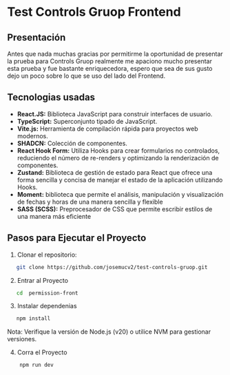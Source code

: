 # Test Controls Gruop Frontend

## Presentación

Antes que nada muchas gracias por permitirme la oportunidad de presentar la prueba para Controls Gruop 
realmente me apaciono mucho presentar esta prueba y fue bastante enriquecedora, espero que sea de sus gusto dejo un poco sobre lo que se uso del lado del Frontend.

## Tecnologias usadas

- **React.JS:** Biblioteca JavaScript para construir interfaces de usuario.
- **TypeScript:** Superconjunto tipado de JavaScript.
- **Vite.js:** Herramienta de compilación rápida para proyectos web modernos.
- **SHADCN:** Colección de componentes.
- **React Hook Form:** Utiliza Hooks para crear formularios no controlados, reduciendo el número de re-renders y optimizando la renderización de componentes.
- **Zustand:** Biblioteca de gestión de estado para React que ofrece una forma sencilla y concisa de manejar el estado de la aplicación utilizando Hooks.
- **Moment:** biblioteca que permite el análisis, manipulación y visualización de fechas y horas de una manera sencilla y flexible
- **SASS (SCSS):** Preprocesador de CSS que permite escribir estilos de una manera más eficiente


## Pasos para Ejecutar el Proyecto

1. Clonar el repositorio:

```bash
   git clone https://github.com/josemucv2/test-controls-gruop.git
```

2. Entrar al Proyecto

```bash
   cd  permission-front
```

3. Instalar dependenias

```bash
   npm install
```
Nota: Verifique la versión de Node.js (v20) o utilice NVM para gestionar versiones.


4. Corra el Proyecto

```bash
    npm run dev
```
